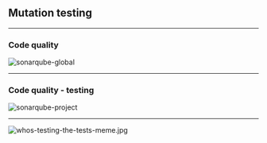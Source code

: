 ## Mutation testing

<!-- .slide: class="is-module" -->

---

### Code quality

![sonarqube-global](/img/Dashboards-Global.png)

---

### Code quality - testing

![sonarqube-project](/img/Dashboards-Project.png)

---

![whos-testing-the-tests-meme.jpg](/img/whos-testing-the-tests-meme.jpg)
